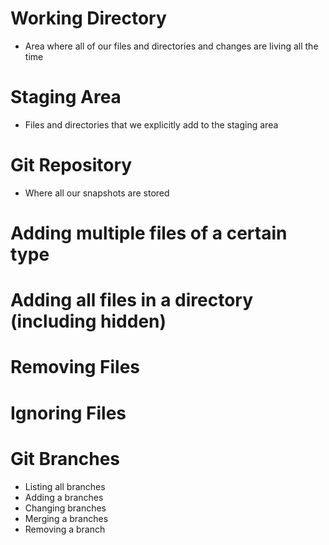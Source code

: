 # Working Directory
- Area where all of our files and directories and changes are living all the time

# Staging Area
- Files and directories that we explicitly add to the staging area

# Git Repository
- Where all our snapshots are stored

# Adding multiple files of a certain type

# Adding all files in a directory (including hidden)

# Removing Files

# Ignoring Files

# Git Branches
- Listing all branches
- Adding a branches
- Changing branches
- Merging a branches
- Removing a branch